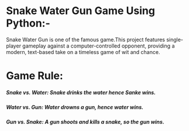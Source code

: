 # Snake Water Gun Game Using Python:-

 
 Snake Water Gun is one of the famous game.This project features single-player gameplay against a computer-controlled opponent, providing a modern, text-based take on a timeless game of wit and chance.

# Game Rule:

 ##### Snake vs. Water: Snake drinks the water hence Sanke wins.
 ##### Water vs. Gun: Water drowns a gun, hence water wins. 
 ##### Gun vs. Snake: A gun shoots and kills a snake, so the gun wins. 



